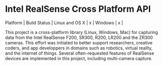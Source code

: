 # Intel RealSense Cross Platform API

Platform | Build Status |
Linux and OS X | x |
Windows | x |

This project is a cross-platform library (Linux, Windows, Mac) for capturing data from the Intel RealSense F200, SR300, R200, LR200 and the ZR300 cameras. This effort was initiated to better support researchers, creative coders, and app developpers in domains such as robotics, virtual reality, and the internet of things. Several often-requested features of RealSense devices are implemented in this project, including multi-camera capture.
